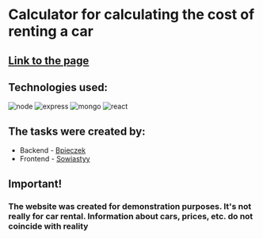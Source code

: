 # Calculator for calculating the cost of renting a car

## [Link to the page](https://car-rental-frontend-bkxu.onrender.com)

## Technologies used:

![node](https://img.shields.io/badge/node.js-6DA55F?style=for-the-badge&logo=node.js&logoColor=white)
![express](https://img.shields.io/badge/express.js-%23404d59.svg?style=for-the-badge&logo=express&logoColor=%2361DAFB)
![mongo](https://img.shields.io/badge/MongoDB-%234ea94b.svg?style=for-the-badge&logo=mongodb&logoColor=white)
![react](https://img.shields.io/badge/react-%2320232a.svg?style=for-the-badge&logo=react&logoColor=%2361DAFB)

## The tasks were created by:
- Backend - [Bpieczek](https://github.com/bpieczek)
- Frontend - [Sowiastyy](https://github.com/Sowiastyy)

## Important!

### The website was created for demonstration purposes. It's not really for car rental. Information about cars, prices, etc. do not coincide with reality
